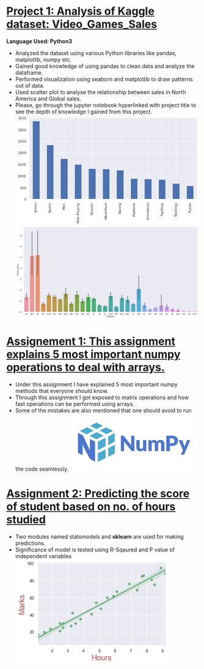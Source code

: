 
# [Project 1: Analysis of Kaggle dataset: Video_Games_Sales](https://github.com/abhigangalwar/Abhijeet_Data_Analysis_Portfolio/blob/main/video-games-sales-data.ipynb)
**Language Used: Python3**
* Analyzed the dataset using various Python libraries like pandas, matplotlib, numpy etc.
* Gained good knowledge of using pandas to clean data and analyze the dataframe.
* Performed visualization using seaborn and matplotlib to draw patterns out of data.
* Used scatter plot to analyse the relationship between sales in North America and Global sales.
* Please, go through the jupyter notebook hyperlinked with project title to see the depth of knowledge I gained from this project.
![](/images/Genre.png)
![](/images/Global%20sales%20bar.png)



# [Assignement 1: This assignment explains 5 most important numpy operations to deal with arrays.](https://github.com/abhigangalwar/Abhijeet_Data_Analysis_Portfolio/blob/main/numpy-array-operations.ipynb)
* Under this assignment I have explained 5 most important numpy methods that everyone should know.
* Through this assignment I got exposed to matrix operations and how fast operations can be performed using arrays.
* Some of the mistakes are also mentioned that one should avoid to run the code seamlessly.
![](/images/Numpy.png)

# [Assignment 2: Predicting the score of student based on no. of hours studied](https://github.com/abhigangalwar/Supervised_Machine_Learning/blob/main/The%20Sparks%20Foundation-checkpoint.ipynb)
* Two modules named statsmodels and **sklearn** are used for making predictions.
* Significance of model is tested using R-Sqaured and P value of independent variables
![](https://github.com/abhigangalwar/Supervised_Machine_Learning/blob/main/Multivariate_regresiion.png)
